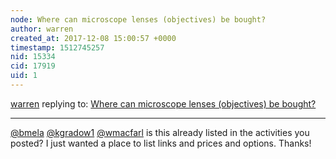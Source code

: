 ```yaml
---
node: Where can microscope lenses (objectives) be bought?
author: warren
created_at: 2017-12-08 15:00:57 +0000
timestamp: 1512745257
nid: 15334
cid: 17919
uid: 1
---
```




[warren](../profile/warren) replying to: [Where can microscope lenses (objectives) be bought?](../notes/warren/12-08-2017/where-can-microscope-lenses-objectives-be-bought)

----
[@bmela](/profile/bmela) [@kgradow1](/profile/kgradow1) [@wmacfarl](/profile/wmacfarl) is this already listed in the activities you posted? I just wanted a place to list links and prices and options. Thanks!